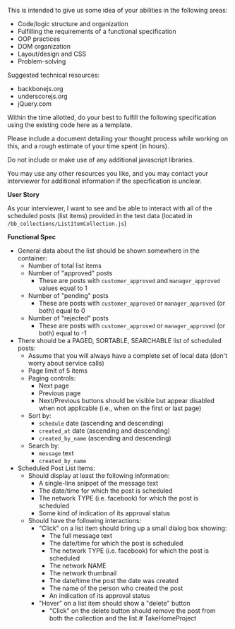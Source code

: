 
This is intended to give us some idea of your abilities in the following areas:

- Code/logic structure and organization
- Fulfilling the requirements of a functional specification
- OOP practices
- DOM organization
- Layout/design and CSS
- Problem-solving

Suggested technical resources:

- backbonejs.org
- underscorejs.org
- jQuery.com


Within the time allotted, do your best to fulfill the following specification using the existing code here as a template.

Please include a document detailing your thought process while working on this, and a rough estimate of your time spent (in hours).

Do not include or make use of any additional javascript libraries.

You may use any other resources you like, and you may contact your interviewer for additional information if the specification is unclear.

**User Story**

As your interviewer, I want to see and be able to interact with all of the scheduled posts (list items) provided in the test data (located in `/bb_collections/ListItemCollection.js`)

**Functional Spec**

- General data about the list should be shown somewhere in the container:
    - Number of total list items
    - Number of "approved" posts
        - These are posts with `customer_approved` and `manager_approved` values equal to 1
    - Number of "pending" posts
        - These are posts with `customer_approved` or `manager_approved` (or both) equal to 0
    - Number of "rejected" posts
        - These are posts with `customer_approved` or `manager_approved` (or both) equal to -1
- There should be a PAGED, SORTABLE, SEARCHABLE list of scheduled posts:
    - Assume that you will always have a complete set of local data (don't worry about service calls)
    - Page limit of 5 items
    - Paging controls:
        - Next page
        - Previous page
        - Next/Previous buttons should be visible but appear disabled when not applicable (i.e., when on the first or last page)
    - Sort by:
        - `schedule` date (ascending and descending)
        - `created_at` date (ascending and descending)
        - `created_by_name` (ascending and descending)
    - Search by:
        - `message` text
        - `created_by_name`
- Scheduled Post List Items:
    - Should display at least the following information:
        - A single-line snippet of the message text
        - The date/time for which the post is scheduled
        - The network TYPE (i.e. facebook) for which the post is scheduled
        - Some kind of indication of its approval status
    - Should have the following interactions:
        - "Click" on a list item should bring up a small dialog box showing:
            - The full message text
            - The date/time for which the post is scheduled
            - The network TYPE (i.e. facebook) for which the post is scheduled
            - The network NAME
            - The network thumbnail
            - The date/time the post the date was created
            - The name of the person who created the post
            - An indication of its approval status
        - "Hover" on a list item should show a "delete" button
            - "Click" on the delete button should remove the post from both the collection and the list.# TakeHomeProject
